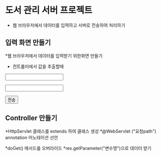 # 도서 관리 서버 프로젝트
* 웹 브라우저에서 데이터를 입력하고 서버로 전송하여 처리하기


## 입력 화면 만들기

*웹 브라우저에서 데이터를 입력받기 위한화면 만들기 
* 컨트롤러에서 값을 추출할때
<form action = "요청 Path">
	<p> <input name="변수명"> 
	<p> <input name="변수명">
	<p> <button>전송</button>

</form>


## Controller 만들기
*HttpServlet 클래스를 extends 하여 클래스 생성
*@WebServlet ("요청path") annotation 어노테이션 선언

*doGet() 메서드를 오버라이드 
*res.getParameter("변수명")으로 데이터 받기



